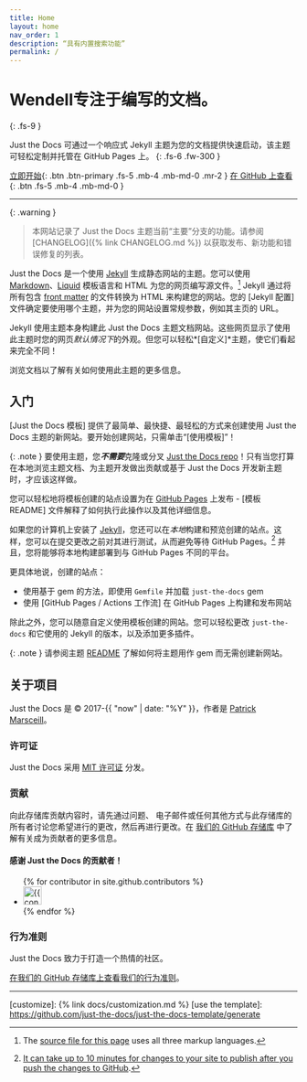 ```yaml
---
title: Home
layout: home
nav_order: 1
description: “具有内置搜索功能”
permalink: /
---
```


# Wendell专注于编写的文档。
{: .fs-9 }

Just the Docs 可通过一个响应式 Jekyll 主题为您的文档提供快速启动，该主题可轻松定制并托管在 GitHub Pages 上。
{: .fs-6 .fw-300 }

[立即开始](#入门){: .btn .btn-primary .fs-5 .mb-4 .mb-md-0 .mr-2 }
[在 GitHub 上查看][Just the Docs repo]{: .btn .fs-5 .mb-4 .mb-md-0 }

---

{: .warning }
> 本网站记录了 Just the Docs 主题当前“主要”分支的功能。请参阅 [CHANGELOG]({% link CHANGELOG.md %}) 以获取发布、新功能和错误修复的列表。

Just the Docs 是一个使用 [Jekyll] 生成静态网站的主题。您可以使用 [Markdown]、[Liquid] 模板语言和 HTML 为您的网页编写源文件。[^1] Jekyll 通过将所有包含 [front matter] 的文件转换为 HTML 来构建您的网站。您的 [Jekyll 配置] 文件确定要使用哪个主题，并为您的网站设置常规参数，例如其主页的 URL。

Jekyll 使用主题本身构建此 Just the Docs 主题文档网站。这些网页显示了使用此主题时您的网页*默认情况下*的外观。但您可以轻松*[自定义]*主题，使它们看起来完全不同！

浏览文档以了解有关如何使用此主题的更多信息。

## 入门

[Just the Docs 模板] 提供了最简单、最快捷、最轻松的方式来创建使用 Just the Docs 主题的新网站。要开始创建网站，只需单击“[使用模板]”！

{: .note }
要使用主题，您***不需要***克隆或分叉 [Just the Docs repo]！只有当您打算在本地浏览主题文档、为主题开发做出贡献或基于 Just the Docs 开发新主题时，才应该这样做。

您可以轻松地将模板创建的站点设置为在 [GitHub Pages] 上发布 - [模板 README] 文件解释了如何执行此操作以及其他详细信息。

如果您的计算机上安装了 [Jekyll]，您还可以在*本地*构建和预览创建的站点。这样，您可以在提交更改之前对其进行测试，从而避免等待 GitHub Pages。[^2] 并且，您将能够将本地构建部署到与 GitHub Pages 不同的平台。

更具体地说，创建的站点：

- 使用基于 gem 的方法，即使用 `Gemfile` 并加载 `just-the-docs` gem
- 使用 [GitHub Pages / Actions 工作流] 在 GitHub Pages 上构建和发布网站

除此之外，您可以随意自定义使用模板创建的网站。您可以轻松更改 `just-the-docs` 和它使用的 Jekyll 的版本，以及添加更多插件。

{: .note }
请参阅主题 [README][Just the Docs README] 了解如何将主题用作 gem 而无需创建新网站。

## 关于项目

Just the Docs 是 &copy; 2017-{{ "now" | date: "%Y" }}，作者是 [Patrick Marsceill](https://patrickmarsceill.com)。

### 许可证
Just the Docs 采用 [MIT 许可证](https://github.com/XiaoWendell/WendellManual/tree/master/LICENSE.txt) 分发。

### 贡献

向此存储库贡献内容时，请先通过问题、
电子邮件或任何其他方式与此存储库的所有者讨论您希望进行的更改，然后再进行更改。在 [我们的 GitHub 存储库](https://github.com/just-the-docs/just-the-docs#contributing) 中了解有关成为贡献者的更多信息。

#### 感谢 Just the Docs 的贡献者！
<ul class="list-style-none">
{% for contributor in site.github.contributors %}
  <li class="d-inline-block mr-1">
     <a href="{{ contributor.html_url }}"><img src="{{ contributor.avatar_url }}" width="32" height="32" alt="{{ contributor.login }}"></a>
  </li>
{% endfor %}
</ul>

### 行为准则

Just the Docs 致力于打造一个热情的社区。

[在我们的 GitHub 存储库上查看我们的行为准则](https://github.com/XiaoWendell/WendellManual/tree/master/CODE_OF_CONDUCT.md)。

----

[^1]: The [source file for this page] uses all three markup languages.

[^2]: [It can take up to 10 minutes for changes to your site to publish after you push the changes to GitHub](https://docs.github.com/en/pages/setting-up-a-github-pages-site-with-jekyll/creating-a-github-pages-site-with-jekyll#creating-your-site).

[Jekyll]: https://jekyllrb.com
[Markdown]: https://daringfireball.net/projects/markdown/
[Liquid]: https://github.com/Shopify/liquid/wiki
[Front matter]: https://jekyllrb.com/docs/front-matter/
[Jekyll configuration]: https://jekyllrb.com/docs/configuration/
[source file for this page]: https://github.com/just-the-docs/just-the-docs/blob/main/index.md
[Just the Docs Template]: https://just-the-docs.github.io/just-the-docs-template/
[Just the Docs]: https://just-the-docs.com
[Just the Docs repo]: https://github.com/just-the-docs/just-the-docs
[Just the Docs README]: https://github.com/just-the-docs/just-the-docs/blob/main/README.md
[GitHub Pages]: https://pages.github.com/
[Template README]: https://github.com/just-the-docs/just-the-docs-template/blob/main/README.md
[GitHub Pages / Actions workflow]: https://github.blog/changelog/2022-07-27-github-pages-custom-github-actions-workflows-beta/
[customize]: {% link docs/customization.md %}
[use the template]: https://github.com/just-the-docs/just-the-docs-template/generate
